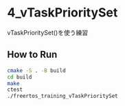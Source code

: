 # 4_vTaskPrioritySet

vTaskPrioritySet()を使う練習

## How to Run

```sh
cmake -S . -B build
cd build
make
ctest
./freertos_training_vTaskPrioritySet
```
